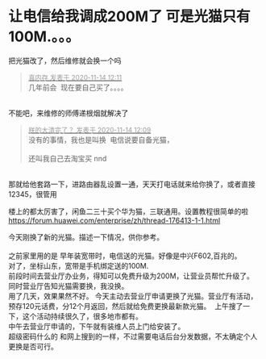# 让电信给我调成200M了  可是光猫只有100M.。。。


把光猫改了，然后维修就会换一个吗

<div class="quote"><blockquote><font size="2"><a href="https://www.hostloc.com/forum.php?mod=redirect&amp;goto=findpost&amp;pid=9452533&amp;ptid=766564" target="_blank"><font color="#999999">真内存 发表于 2020-11-14 12:11</font></a></font><br />
几年前会&nbsp;&nbsp;现在要自己买了。。。。</blockquote></div><br />
不能吧，来维修的师傅递根烟就解决了

<div class="quote"><blockquote><font size="2"><a href="https://www.hostloc.com/forum.php?mod=redirect&amp;goto=findpost&amp;pid=9452525&amp;ptid=766564" target="_blank"><font color="#999999">朕的大清完了？ 发表于 2020-11-14 12:09</font></a></font><br />
没有的事情，我也是叫换&nbsp;&nbsp;电信说要自备光猫，<br />
<br />
还叫我自己去淘宝买 nnd&nbsp; &nbsp;&nbsp; &nbsp;</blockquote></div><br />
那就给他套路一下，进路由器乱设置一通，天天打电话就来给你换了，或者直接12345，很管用<br />


楼上的都太厉害了，闲鱼二三十买个华为猫，三联通用。设置教程很简单的啦<br />
https://forum.huawei.com/enterprise/zh/thread-176413-1-1.html

今天刚换了新的光猫。描述一下情况，供你参考。<br />
<br />
之前家里用的是 早年装宽带时，电信送的光猫。好像是中兴F602,百兆的。<br />
对了，坐标山东，宽带是手机绑定送的100M.<br />
前段时间去营业厅办业务，得知可以免费升级为200M，让营业员帮忙升级了。 同时营业厅告知光猫需要换，我没换。<br />
用了几天，效果果然不好。 今天主动去营业厅申请更换了光猫。营业厅有活动，预存120元话费，分12个月返回，然后就给免费更换最新款光猫。&nbsp;&nbsp;上午搜了一下，这个活动持续很久了，很多地市都有。<br />
中午去营业厅申请的，下午就有装维人员上门给安装了。<br />
超级密码什么的 和网上搜到的一样，不过需要电话后台分发数据，不太确定个人更换是否可行。
